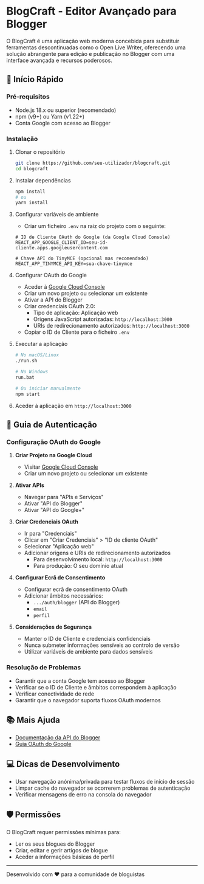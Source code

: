 # BlogCraft - Editor Avançado para Blogger

O BlogCraft é uma aplicação web moderna concebida para substituir ferramentas descontinuadas como o Open Live Writer, oferecendo uma solução abrangente para edição e publicação no Blogger com uma interface avançada e recursos poderosos.

## 🚀 Início Rápido

### Pré-requisitos
- Node.js 18.x ou superior (recomendado)
- npm (v9+) ou Yarn (v1.22+)
- Conta Google com acesso ao Blogger

### Instalação

1. Clonar o repositório
   ```bash
   git clone https://github.com/seu-utilizador/blogcraft.git
   cd blogcraft
   ```

2. Instalar dependências
   ```bash
   npm install
   # ou
   yarn install
   ```

3. Configurar variáveis de ambiente
   - Criar um ficheiro `.env` na raiz do projeto com o seguinte:
   ```
   # ID de Cliente OAuth do Google (da Google Cloud Console)
   REACT_APP_GOOGLE_CLIENT_ID=seu-id-cliente.apps.googleusercontent.com

   # Chave API do TinyMCE (opcional mas recomendado)
   REACT_APP_TINYMCE_API_KEY=sua-chave-tinymce
   ```

4. Configurar OAuth do Google
   - Aceder à [Google Cloud Console](https://console.cloud.google.com/)
   - Criar um novo projeto ou selecionar um existente
   - Ativar a API do Blogger
   - Criar credenciais OAuth 2.0:
     * Tipo de aplicação: Aplicação web
     * Origens JavaScript autorizadas: `http://localhost:3000`
     * URIs de redirecionamento autorizados: `http://localhost:3000`
   - Copiar o ID de Cliente para o ficheiro `.env`

5. Executar a aplicação
   ```bash
   # No macOS/Linux
   ./run.sh

   # No Windows
   run.bat

   # Ou iniciar manualmente
   npm start
   ```

6. Aceder à aplicação em `http://localhost:3000`

## 🔑 Guia de Autenticação

### Configuração OAuth do Google

1. **Criar Projeto na Google Cloud**
   - Visitar [Google Cloud Console](https://console.cloud.google.com/)
   - Criar um novo projeto ou selecionar um existente

2. **Ativar APIs**
   - Navegar para "APIs e Serviços"
   - Ativar "API do Blogger"
   - Ativar "API do Google+"

3. **Criar Credenciais OAuth**
   - Ir para "Credenciais"
   - Clicar em "Criar Credenciais" > "ID de cliente OAuth"
   - Selecionar "Aplicação web"
   - Adicionar origens e URIs de redirecionamento autorizados
     * Para desenvolvimento local: `http://localhost:3000`
     * Para produção: O seu domínio atual

4. **Configurar Ecrã de Consentimento**
   - Configurar ecrã de consentimento OAuth
   - Adicionar âmbitos necessários:
     * `.../auth/blogger` (API do Blogger)
     * `email`
     * `perfil`

5. **Considerações de Segurança**
   - Manter o ID de Cliente e credenciais confidenciais
   - Nunca submeter informações sensíveis ao controlo de versão
   - Utilizar variáveis de ambiente para dados sensíveis

### Resolução de Problemas
- Garantir que a conta Google tem acesso ao Blogger
- Verificar se o ID de Cliente e âmbitos correspondem à aplicação
- Verificar conectividade de rede
- Garantir que o navegador suporta fluxos OAuth modernos

## 📚 Mais Ajuda
- [Documentação da API do Blogger](https://developers.google.com/blogger/docs/3.0/getting_started)
- [Guia OAuth do Google](https://developers.google.com/identity/protocols/oauth2)

## 💻 Dicas de Desenvolvimento
- Usar navegação anónima/privada para testar fluxos de início de sessão
- Limpar cache do navegador se ocorrerem problemas de autenticação
- Verificar mensagens de erro na consola do navegador

## 🛡️ Permissões
O BlogCraft requer permissões mínimas para:
- Ler os seus blogues do Blogger
- Criar, editar e gerir artigos de blogue
- Aceder a informações básicas de perfil

---

Desenvolvido com ❤️ para a comunidade de bloguistas